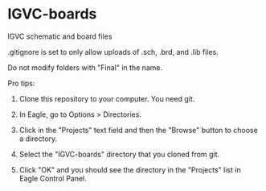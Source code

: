 # IGVC-boards
IGVC schematic and board files


.gitignore is set to only allow uploads of .sch, .brd, and .lib files.


Do not modify folders with "Final" in the name.


Pro tips:

1. Clone this repository to your computer. You need git.

2. In Eagle, go to Options > Directories.

3. Click in the "Projects" text field and then the "Browse" button to choose a directory.

4. Select the "IGVC-boards" directory that you cloned from git.

5. Click "OK" and you should see the directory in the "Projects" list in Eagle Control Panel.

